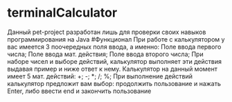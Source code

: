 # terminalCalculator
Данный pet-project разработан лишь для проверки своих навыков программирования на Java 
#Функционал 
При работе с калькулятором у вас имеется 3 поочередных поля ввода, а именно: 
Поле ввода первого числа;
Поле ввода мат. действия;
Поле ввода второго числа;
При наборе чисел и выборе действий, калькулятор выполняет эти действия выдавая пример и ниже ответ к нему.
Калькулятор на данный момент имеет 5 мат. действий: +; -; *; /; %;
При выполнение действий калькулятор предложит вам выбор: продолжить пользование и нажать Enter, либо ввести end и закончить пользование
